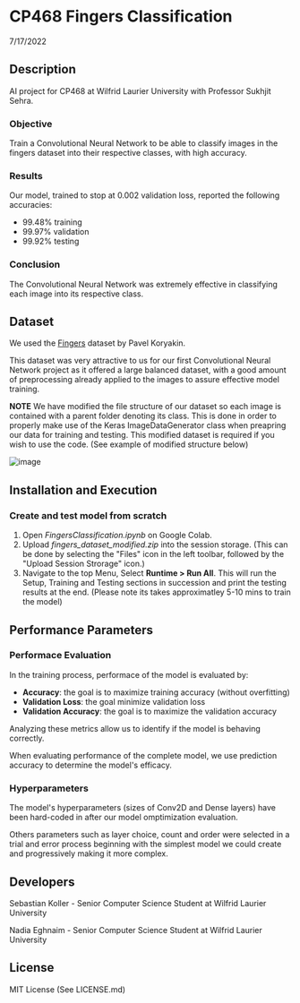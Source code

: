 # CP468 Fingers Classification
7/17/2022
## Description
AI project for CP468 at Wilfrid Laurier University with Professor Sukhjit Sehra.
### Objective
Train a Convolutional Neural Network to be able to classify images in the fingers dataset into their respective classes, with high accuracy.
### Results
Our model, trained to stop at 0.002 validation loss, reported the following accuracies:
- 99.48% training
- 99.97% validation
- 99.92% testing
### Conclusion
The Convolutional Neural Network was extremely effective in classifying each image into its respective class.
## Dataset
We used the [Fingers](https://www.kaggle.com/datasets/koryakinp/fingers) dataset by Pavel Koryakin.

This dataset was very attractive to us for our first Convolutional Neural Network project as it offered a large balanced dataset, with a good amount of preprocessing already applied to the images to assure effective model training.

**NOTE** We have modified the file structure of our dataset so each image is contained with a parent folder denoting its class. This is done in order to properly make use of the Keras ImageDataGenerator class when preapring our data for training and testing. This modified dataset is required if you wish to use the code. (See example of modified structure below)

![image](https://user-images.githubusercontent.com/90881660/179855081-24058c39-6c8a-4dca-a17e-5e935ed6820f.png)
## Installation and Execution
### Create and test model from scratch
1. Open *FingersClassification.ipynb* on Google Colab. 
2. Upload *fingers_dataset_modified.zip* into the session storage. (This can be done by selecting the "Files" icon in the left toolbar, followed by the "Upload Session Strorage" icon.)
3. Navigate to the top Menu, Select **Runtime > Run All**. This will run the Setup, Training and Testing sections in succession and print the testing results at the end. (Please note its takes approximatley 5-10 mins to train the model)
## Performance Parameters
### Performace Evaluation
In the training process, performace of the model is evaluated by: 
- **Accuracy**: the goal is to maximize training accuracy (without overfitting)
- **Validation Loss**: the goal minimize validation loss
- **Validation Accuracy**: the goal is to maximize the validation accuracy

Analyzing these metrics allow us to identify if the model is behaving correctly.

When evaluating performance of the complete model, we use prediction accuracy to determine the model's efficacy.
### Hyperparameters
The model's hyperparameters (sizes of Conv2D and Dense layers) have been hard-coded in after our model omptimization evaluation.

Others parameters such as layer choice, count and order were selected in a trial and error process beginning with the simplest model we could create and progressively making it more complex.
## Developers
Sebastian Koller - Senior Computer Science Student at Wilfrid Laurier University

Nadia Eghnaim - Senior Computer Science Student at Wilfrid Laurier University
## License
MIT License (See LICENSE.md)
